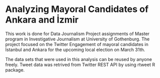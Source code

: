 Analyzing Mayoral Candidates of Ankara and İzmir
================

This work is done for Data Journalism Project assignments of Master program in Investigative Journalism at University of Gothenburg. The project focused on the Twitter Engagement of mayoral candidates in İstanbul and Ankara for the upcoming local election on March 31th.

The data sets that were used in this analysis can be reused by anyone freely. Tweet data was retrived from Twitter REST API by using rtweet R package.
